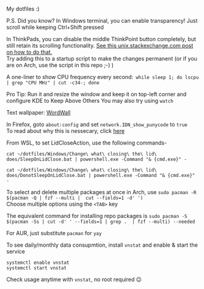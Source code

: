My dotfiles :)

P.S. Did you know? In Windows terminal, you can enable transparency! Just scroll while keeping Ctrl+Shift pressed

In ThinkPads, you can disable the middle ThinkPoint button completely, but still retain its scrolling functionality.
[See this unix.stackexchange.com post on how to do that.](https://unix.stackexchange.com/a/487975)  
Try adding this to a startup script to make the changes permanent (or if you are on Arch, use the script in this repo ;-) )   

A one-liner to show CPU frequency every second:` while sleep 1; do lscpu | grep "CPU MHz" | cut -c34-; done`  

Pro Tip: Run it and resize the window and keep it on top-left corner and configure KDE to Keep Above Others
You may also try using `watch` 

Text wallpaper: [WordWall](https://github.com/tomocafe/wordwall)

In Firefox, goto `about:config` and set `network.IDN_show_punycode` to `true`  
To read about why this is nessecary, click [here](https://www.xudongz.com/blog/2017/idn-phishing/)

From WSL, to set LidCloseAction, use the following commands-  
```
cat ~/dotfiles/Windows/Change\ what\ closing\ the\ lid\ does/SleepOnLidClose.bat | powershell.exe -Command "& {cmd.exe}" -
```
```
cat ~/dotfiles/Windows/Change\ what\ closing\ the\ lid\ does/DonotSleepOnLidClose.bat | powershell.exe -Command "& {cmd.exe}" -
```

To select and delete multiple packages at once in Arch, use `sudo pacman -R $(pacman -Q | fzf --multi |  cut --fields=1 -d' ')`  
Choose multiple options using the `<TAB>` key  

The equivalent command for installing repo packages is `sudo pacman -S $(pacman -Ss | cut -d' ' --fields=1 | grep .  | fzf --multi) --needed`  

For AUR, just substitute `pacman` for `yay`  

To see daily/monthly data consupmtion, install `vnstat` and enable & start the service
```
systemctl enable vnstat
systemctl start vnstat
```
Check usage anytime with `vnstat`, no root required 😉